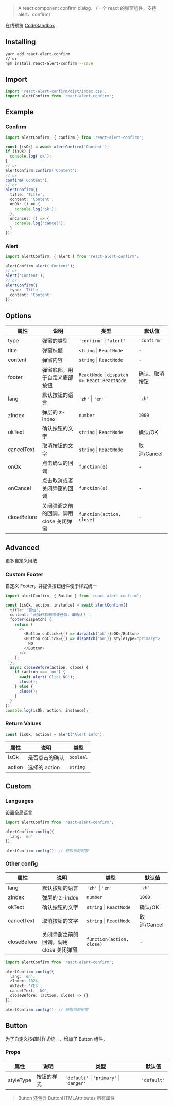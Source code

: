 > A react component confirm dialog. （一个 react 的弹窗组件，支持 alert、confirm）

在线预览 [CodeSandbox](https://codesandbox.io/s/react-alert-confirm-v3-k0gc4)

## Installing

```bash
yarn add react-alert-confirm
// or
npm install react-alert-confirm --save
```

## Import

```typescript
import 'react-alert-confirm/dist/index.css';
import alertConfirm from 'react-alert-confirm';
```

## Example

### Confirm

```typescript jsx
import alertConfirm, { confirm } from 'react-alert-confirm';

const [isOk] = await alertConfirm('Content');
if (isOk) {
  console.log('ok');
}
// or
alertConfirm.confirm('Content');
// or
confirm('Content');
// or
alertConfirm({
  title: 'Title',
  content: 'Content',
  onOk: () => {
    console.log('ok');
  },
  onCancel: () => {
    console.log('cancel');
  }
});
```

### Alert

```typescript jsx
import alertConfirm, { alert } from 'react-alert-confirm';

alertConfirm.alert('Content');
// or
alert('Content');
// or
alertConfirm({
  type: 'Title',
  content: 'Content'
});
```

## Options

| 属性        | 说明                                    | 类型                                             | 默认值         |
| ----------- | --------------------------------------- | ------------------------------------------------ | -------------- |
| type        | 弹窗的类型                              | `'confirm'` &#124; `'alert'`                     | `'confirm'`    |
| title       | 弹窗标题                                | `string` &#124; `ReactNode`                      | -              |
| content     | 弹窗内容                                | `string` &#124; `ReactNode`                      | -              |
| footer      | 弹窗底部，用于自定义底部按钮            | `ReactNode` &#124; `dispatch => React.ReactNode` | 确认、取消按钮 |
| lang        | 默认按钮的语言                          | `'zh'` &#124; `'en'`                             | `'zh'`         |
| zIndex      | 弹层的 z-index                          | `number`                                         | `1000`         |
| okText      | 确认按钮的文字                          | `string` &#124; `ReactNode`                      | 确认/OK        |
| cancelText  | 取消按钮的文字                          | `string` &#124; `ReactNode`                      | 取消/Cancel    |
| onOk        | 点击确认的回调                          | `function(e)`                                    | -              |
| onCancel    | 点击取消或者关闭弹窗的回调              | `function(e)`                                    | -              |
| closeBefore | 关闭弹窗之前的回调，调用 close 关闭弹窗 | `function(action, close)`                        | -              |

## Advanced

更多自定义用法

### Custom Footer

自定义 Footer，并提供按钮组件便于样式统一

```typescript jsx
import alertConfirm, { Button } from 'react-alert-confirm';

const [isOk, action, instance] = await alertConfirm({
  title: '警告',
  content: '此操作将删除该任务，请确认！',
  footer(dispatch) {
    return (
      <>
        <Button onClick={() => dispatch('ok')}>OK</Button>
        <Button onClick={() => dispatch('no')} styleType="primary">
          NO
        </Button>
      </>
    );
  },
  async closeBefore(action, close) {
    if (action === 'no') {
      await alert('Click NO');
      close();
    } else {
      close();
    }
  }
});
console.log(isOk, action, instance);
```

### Return Values

```typescript jsx
const [isOk, action] = alert('Alert info');
```

| 属性   | 说明           | 类型      |
| ------ | -------------- | --------- |
| isOk   | 是否点击的确认 | `booleal` |
| action | 选择的 action  | `string`  |

## Custom

### Languages

设置全局语言

```typescript jsx
import alertConfirm from 'react-alert-confirm';

alertConfirm.config({
  lang: 'en'
});

alertConfirm.config(); // 获取当前配置
```

### Other config

| 属性        | 说明                                    | 类型                        | 默认值      |
| ----------- | --------------------------------------- | --------------------------- | ----------- |
| lang        | 默认按钮的语言                          | `'zh'` &#124; `'en'`        | `'zh'`      |
| zIndex      | 弹层的 z-index                          | `number`                    | `1000`      |
| okText      | 确认按钮的文字                          | `string` &#124; `ReactNode` | 确认/OK     |
| cancelText  | 取消按钮的文字                          | `string` &#124; `ReactNode` | 取消/Cancel |
| closeBefore | 关闭弹窗之前的回调，调用 close 关闭弹窗 | `function(action, close)`   | -           |

```typescript jsx
import alertConfirm from 'react-alert-confirm';

alertConfirm.config({
  lang: 'en',
  zIndex: 1024,
  okText: 'YES',
  cancelText: 'NO',
  closeBefore: (action, close) => {}
});

alertConfirm.config(); // 获取当前配置
```

## Button

为了自定义按钮时样式统一，增加了 Button 组件。

### Props

| 属性      | 说明       | 类型                                             | 默认值      |
| --------- | ---------- | ------------------------------------------------ | ----------- |
| styleType | 按钮的样式 | `'default'` &#124; `'primary'` &#124; `'danger'` | `'default'` |

> Button 还包含 ButtonHTMLAttributes 所有属性
